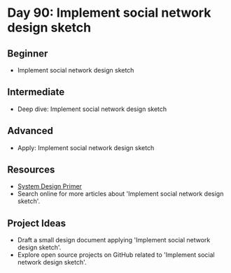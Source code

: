 # Day 90: Implement social network design sketch

## Beginner
- Implement social network design sketch

## Intermediate
- Deep dive: Implement social network design sketch

## Advanced
- Apply: Implement social network design sketch

## Resources
- [System Design Primer](https://github.com/donnemartin/system-design-primer/search?q=Implement+social+network+design+sketch)
- Search online for more articles about 'Implement social network design sketch'.

## Project Ideas
- Draft a small design document applying 'Implement social network design sketch'.
- Explore open source projects on GitHub related to 'Implement social network design sketch'.
